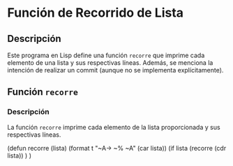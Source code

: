 # Función de Recorrido de Lista

## Descripción
Este programa en Lisp define una función `recorre` que imprime cada elemento de una lista y sus respectivas líneas. Además, se menciona la intención de realizar un commit (aunque no se implementa explícitamente).

## Función `recorre`

### Descripción
La función `recorre` imprime cada elemento de la lista proporcionada y sus respectivas líneas.

(defun recorre (lista)
    (format t "~A-> ~% ~A" (car lista))
    (if lista
        (recorre (cdr lista))
    )
)


